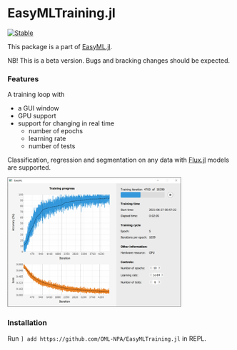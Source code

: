 # EasyMLTraining.jl
[![Stable](https://img.shields.io/badge/docs-stable-blue.svg)](https://oml-npa.github.io/EasyMLTraining.jl/stable/)

This package is a part of [EasyML.jl](https://github.com/OML-NPA/EasyML.jl).

NB! This is a beta version. Bugs and bracking changes should be expected.

### Features

A training loop with 
 - a GUI window
 - GPU support
 - support for changing in real time
    - number of epochs
    - learning rate
    - number of tests

Classification, regression and segmentation on any data with [Flux.jl](https://github.com/FluxML/Flux.jl) models are supported.

<img src="https://github.com/OML-NPA/EasyML.jl/blob/dev/docs/src/assets/images/train.png" height="290">

### Installation

Run `] add https://github.com/OML-NPA/EasyMLTraining.jl` in REPL.
